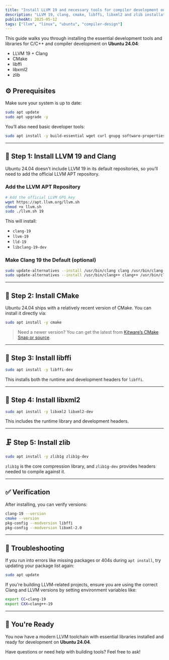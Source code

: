 ```yaml
---
title: "Install LLVM 19 and necessary tools for compiler development on ubuntu 24.04"
description: "LLVM 19, clang, cmake, libffi, libxml2 and zlib installation on ubuntu 24.0.4"
publishedAt: 2025-05-12
tags: ["llvm", "linux", "ubuntu", "compiler-design"]
---
```


This guide walks you through installing the essential development tools and libraries for C/C++ and compiler development on **Ubuntu 24.04**:

- LLVM 19 + Clang
- CMake
- libffi
- libxml2
- zlib

## ⚙️ Prerequisites

Make sure your system is up to date:

```bash
sudo apt update
sudo apt upgrade -y
```

You’ll also need basic developer tools:

```bash
sudo apt install -y build-essential wget curl gnupg software-properties-common
```

---

## 🧠 Step 1: Install LLVM 19 and Clang

Ubuntu 24.04 doesn't include LLVM 19 in its default repositories, so you’ll need to add the official LLVM APT repository.

### Add the LLVM APT Repository

```bash
# Add the official LLVM GPG key
wget https://apt.llvm.org/llvm.sh
chmod +x llvm.sh
sudo ./llvm.sh 19
```

This will install:

- `clang-19`
- `llvm-19`
- `lld-19`
- `libclang-19-dev`

### Make Clang 19 the Default (optional)

```bash
sudo update-alternatives --install /usr/bin/clang clang /usr/bin/clang-19 100
sudo update-alternatives --install /usr/bin/clang++ clang++ /usr/bin/clang++-19 100
```

---

## 🧰 Step 2: Install CMake

Ubuntu 24.04 ships with a relatively recent version of CMake. You can install it directly via:

```bash
sudo apt install -y cmake
```

> Need a newer version? You can get the latest from [Kitware’s CMake Snap or source](https://cmake.org/download/).

---

## 🧬 Step 3: Install libffi

```bash
sudo apt install -y libffi-dev
```

This installs both the runtime and development headers for `libffi`.

---

## 📄 Step 4: Install libxml2

```bash
sudo apt install -y libxml2 libxml2-dev
```

This includes the runtime library and development headers.

---

## 🗜️ Step 5: Install zlib

```bash
sudo apt install -y zlib1g zlib1g-dev
```

`zlib1g` is the core compression library, and `zlib1g-dev` provides headers needed to compile against it.

---

## ✅ Verification

After installing, you can verify versions:

```bash
clang-19 --version
cmake --version
pkg-config --modversion libffi
pkg-config --modversion libxml-2.0
```

---

## 🧪 Troubleshooting

If you run into errors like missing packages or 404s during `apt install`, try updating your package list again:

```bash
sudo apt update
```

If you're building LLVM-related projects, ensure you are using the correct Clang and LLVM versions by setting environment variables like:

```bash
export CC=clang-19
export CXX=clang++-19
```

---

## 🙌 You're Ready

You now have a modern LLVM toolchain with essential libraries installed and ready for development on **Ubuntu 24.04**.

Have questions or need help with building tools? Feel free to ask!
